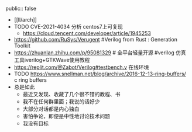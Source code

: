 public:: false

- [[ll/arch]]
- TODO CVE-2021-4034 分析 centos7上可复现
	- https://cloud.tencent.com/developer/article/1945253
- https://github.com/RuSys/Verugent #Verilog from Rust : Generation Toolkit
- https://zhuanlan.zhihu.com/p/95081329 # 全平台轻量开源 #verilog 仿真工具iverilog+GTKWave使用教程
- https://replit.com/@Zabot/Verilog#testbench.v 在线环境
- TODO https://www.snellman.net/blog/archive/2016-12-13-ring-buffers/ c ring buffers
- 总是如此
	- 最近又发现、收藏了几个很不错的教程、书
	- 我不在任何群里面；我说的话好少
	- 大部分对话都是内心独白
	- 害怕争论，即便是中性地讨论技术问题
	- 我没有目标
